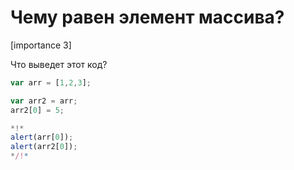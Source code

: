 # Чему равен элемент массива?

[importance 3]

Что выведет этот код?

```js
var arr = [1,2,3];

var arr2 = arr;
arr2[0] = 5;

*!*
alert(arr[0]);
alert(arr2[0]);
*/!*
```

